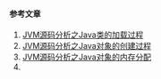 #### 参考文章

1. [JVM源码分析之Java类的加载过程](http://www.jianshu.com/p/252e27863822)
2. [JVM源码分析之Java对象的创建过程](http://www.jianshu.com/p/0009aaac16ed)
3. [JVM源码分析之Java对象的内存分配](http://www.jianshu.com/p/e56c808b6c8a)
4. []()